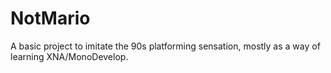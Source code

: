 ﻿# NotMario

A basic project to imitate the 90s platforming sensation, mostly as a way of learning 
XNA/MonoDevelop.